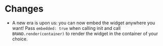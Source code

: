 # Changes
- A new era is upon us: you can now embed the widget anywhere you want! Pass `embedded: true` when calling init and call `BRAND.render(container)` to render the widget in the container of your choice.
